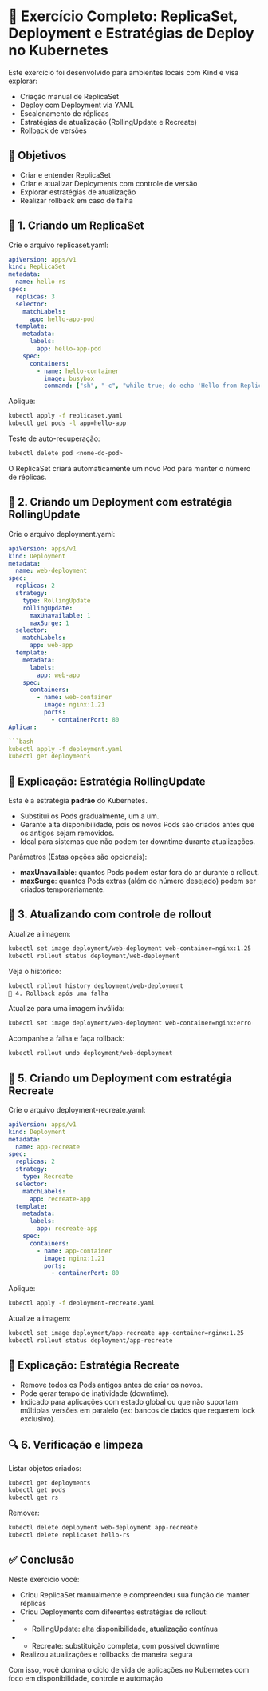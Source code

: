 # 🧪 Exercício Completo: ReplicaSet, Deployment e Estratégias de Deploy no Kubernetes
Este exercício foi desenvolvido para ambientes locais com Kind e visa explorar:

- Criação manual de ReplicaSet
- Deploy com Deployment via YAML
- Escalonamento de réplicas
- Estratégias de atualização (RollingUpdate e Recreate)
- Rollback de versões

## 🎯 Objetivos
- Criar e entender ReplicaSet
- Criar e atualizar Deployments com controle de versão
- Explorar estratégias de atualização
- Realizar rollback em caso de falha

## 🔧 1. Criando um ReplicaSet
Crie o arquivo replicaset.yaml:

```yaml
apiVersion: apps/v1
kind: ReplicaSet
metadata:
  name: hello-rs
spec:
  replicas: 3
  selector:
    matchLabels:
      app: hello-app-pod
  template:
    metadata:
      labels:
        app: hello-app-pod
    spec:
      containers:
        - name: hello-container
          image: busybox
          command: ["sh", "-c", "while true; do echo 'Hello from ReplicaSet'; sleep 10; done"]
```

Aplique:

```bash
kubectl apply -f replicaset.yaml
kubectl get pods -l app=hello-app
```

Teste de auto-recuperação:

```bash
kubectl delete pod <nome-do-pod>
```

O ReplicaSet criará automaticamente um novo Pod para manter o número de réplicas.

## 🚀 2. Criando um Deployment com estratégia RollingUpdate
Crie o arquivo deployment.yaml:

```yaml
apiVersion: apps/v1
kind: Deployment
metadata:
  name: web-deployment
spec:
  replicas: 2
  strategy:
    type: RollingUpdate
    rollingUpdate:
      maxUnavailable: 1
      maxSurge: 1
  selector:
    matchLabels:
      app: web-app
  template:
    metadata:
      labels:
        app: web-app
    spec:
      containers:
        - name: web-container
          image: nginx:1.21
          ports:
            - containerPort: 80
Aplicar:

```bash
kubectl apply -f deployment.yaml
kubectl get deployments
```
## 📘 Explicação: Estratégia RollingUpdate
Esta é a estratégia **padrão** do Kubernetes.

- Substitui os Pods gradualmente, um a um.
- Garante alta disponibilidade, pois os novos Pods são criados antes que os antigos sejam removidos.
- Ideal para sistemas que não podem ter downtime durante atualizações.

Parâmetros (Estas opções são opcionais):

- **maxUnavailable**: quantos Pods podem estar fora do ar durante o rollout.
- **maxSurge**: quantos Pods extras (além do número desejado) podem ser criados temporariamente.

## 🔄 3. Atualizando com controle de rollout
Atualize a imagem:

```bash
kubectl set image deployment/web-deployment web-container=nginx:1.25
kubectl rollout status deployment/web-deployment
```
Veja o histórico:

```bash
kubectl rollout history deployment/web-deployment
🧯 4. Rollback após uma falha
```
Atualize para uma imagem inválida:

```bash
kubectl set image deployment/web-deployment web-container=nginx:erro
```
Acompanhe a falha e faça rollback:

```bash
kubectl rollout undo deployment/web-deployment
```
## 🔁 5. Criando um Deployment com estratégia Recreate
Crie o arquivo deployment-recreate.yaml:

```yaml
apiVersion: apps/v1
kind: Deployment
metadata:
  name: app-recreate
spec:
  replicas: 2
  strategy:
    type: Recreate
  selector:
    matchLabels:
      app: recreate-app
  template:
    metadata:
      labels:
        app: recreate-app
    spec:
      containers:
        - name: app-container
          image: nginx:1.21
          ports:
            - containerPort: 80
```
Aplique:

```bash
kubectl apply -f deployment-recreate.yaml
```
Atualize a imagem:

```bash
kubectl set image deployment/app-recreate app-container=nginx:1.25
kubectl rollout status deployment/app-recreate
```
## 📘 Explicação: Estratégia Recreate
- Remove todos os Pods antigos antes de criar os novos.
- Pode gerar tempo de inatividade (downtime).
- Indicado para aplicações com estado global ou que não suportam múltiplas versões em paralelo (ex: bancos de dados que requerem lock exclusivo).

## 🔍 6. Verificação e limpeza
Listar objetos criados:

```bash
kubectl get deployments
kubectl get pods
kubectl get rs
```
Remover:

```bash
kubectl delete deployment web-deployment app-recreate
kubectl delete replicaset hello-rs
```
## ✅ Conclusão
Neste exercício você:

- Criou ReplicaSet manualmente e compreendeu sua função de manter réplicas
- Criou Deployments com diferentes estratégias de rollout:
- - RollingUpdate: alta disponibilidade, atualização contínua
- - Recreate: substituição completa, com possível downtime
- Realizou atualizações e rollbacks de maneira segura

Com isso, você domina o ciclo de vida de aplicações no Kubernetes com foco em disponibilidade, controle e automação
